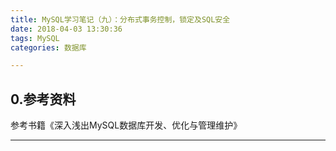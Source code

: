 ```yaml
---
title: MySQL学习笔记（九）：分布式事务控制，锁定及SQL安全
date: 2018-04-03 13:30:36
tags: MySQL
categories: 数据库

---
```

## 0.参考资料
参考书籍《深入浅出MySQL数据库开发、优化与管理维护》

---